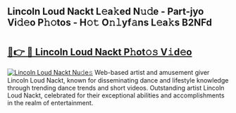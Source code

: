 ## Lincoln Loud Nackt L𝚎a𝚔ed N𝚞𝚍e - Part-jyo Vi𝚍𝚎o P𝚑𝚘tos - H𝚘𝚝 O𝚗𝚕yf𝚊ns L𝚎a𝚔s B2NFd

# <h2><a href="http://kf45s2.oniu.top/?m=Lincoln+Loud+Nackt">🔗👉 🔴 Lincoln Loud Nackt P𝚑ot𝚘𝚜 V𝚒d𝚎o</a></h2>

[![Lincoln Loud Nackt Nu𝚍e𝚜](https://i.imgur.com/0qMVB7G.gif)](http://kf45s2.oniu.top/?m=Lincoln+Loud+Nackt)
Web-based artist and amusement giver Lincoln Loud Nackt, known for disseminating dance and lifestyle knowledge through trending dance trends and short videos. Outstanding artist Lincoln Loud Nackt, celebrated for their exceptional abilities and accomplishments in the realm of entertainment.  
